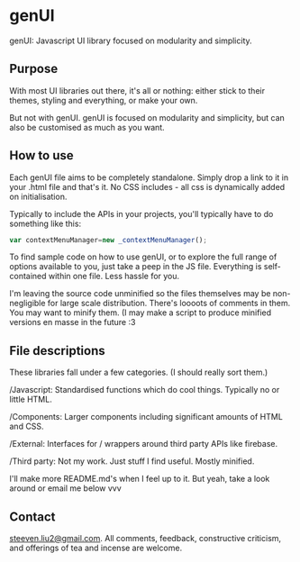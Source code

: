 # genUI
genUI: Javascript UI library focused on modularity and simplicity.

## Purpose
With most UI libraries out there, it's all or nothing: either stick to their themes, styling and everything, or make your own.

But not with genUI. genUI is focused on modularity and simplicity, but can also be customised as much as you want.

## How to use
Each genUI file aims to be completely standalone. Simply drop a link to it in your .html file and that's it. No CSS includes - all css is dynamically added on initialisation.

Typically to include the APIs in your projects, you'll typically have to do something like this:

```javascript
var contextMenuManager=new _contextMenuManager();
```

To find sample code on how to use genUI, or to explore the full range of options available to you, just take a peep in the JS file. Everything is self-contained within one file. Less hassle for you.

I'm leaving the source code unminified so the files themselves may be non-negligible for large scale distribution. There's loooots of comments in them. You may want to minify them. (I may make a script to produce minified versions en masse in the future :3

## File descriptions
These libraries fall under a few categories. (I should really sort them.)

/Javascript: Standardised functions which do cool things. Typically no or little HTML.

/Components: Larger components including significant amounts of HTML and CSS.

/External: Interfaces for / wrappers around  third party APIs like firebase.

/Third party: Not my work. Just stuff I find useful. Mostly minified.

I'll make more README.md's when I feel up to it. But yeah, take a look around or email me below vvv

## Contact
steeven.liu2@gmail.com. All comments, feedback, constructive criticism, and offerings of tea and incense are welcome.
